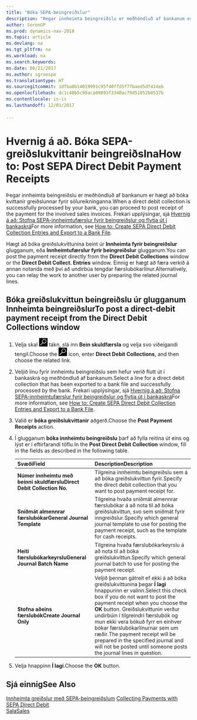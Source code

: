 ```yaml
---
title: "Bóka SEPA-beingreiðslur"
description: "Þegar innheimta beingreiðslu er meðhöndluð af bankanum er hægt að bóka kvittanir greiðslunnar fyrir sölureikninganna."
author: SorenGP
ms.prod: dynamics-nav-2018
ms.topic: article
ms.devlang: na
ms.tgt_pltfrm: na
ms.workload: na
ms.search.keywords: 
ms.date: 08/21/2017
ms.author: sgroespe
ms.translationtype: HT
ms.sourcegitcommit: 1dfba8b14019991c95f40ffd5f7fbaed5df414eb
ms.openlocfilehash: dc1c48b5c98aca09893f3340ac79d51052b0537b
ms.contentlocale: is-is
ms.lasthandoff: 12/01/2017

---
```

# <a name="how-to-post-sepa-direct-debit-payment-receipts"></a><span data-ttu-id="79339-103">Hvernig á að. Bóka SEPA-greiðslukvittanir beingreiðslna</span><span class="sxs-lookup"><span data-stu-id="79339-103">How to: Post SEPA Direct Debit Payment Receipts</span></span>
<span data-ttu-id="79339-104">Þegar innheimta beingreiðslu er meðhöndluð af bankanum er hægt að bóka kvittanir greiðslunnar fyrir sölureikninganna.</span><span class="sxs-lookup"><span data-stu-id="79339-104">When a direct debit collection is successfully processed by your bank, you can proceed to post receipt of the payment for the involved sales invoices.</span></span> <span data-ttu-id="79339-105">Frekari upplýsingar, sjá [Hvernig á að: Stofna SEPA-innheimtufærslur fyrir beingreiðslur og flytja út í bankaskrá](finance-how-create-sepa-direct-debit-collection-entries-export-bank-file.md)</span><span class="sxs-lookup"><span data-stu-id="79339-105">For more information, see [How to: Create SEPA Direct Debit Collection Entries and Export to a Bank File](finance-how-create-sepa-direct-debit-collection-entries-export-bank-file.md).</span></span>  

<span data-ttu-id="79339-106">Hægt að bóka greiðslukvittunina beint úr **Innheimta fyrir beingreiðslur** glugganum, eða **Innheimtufærslur fyrir beingreiðslur** glugganum.</span><span class="sxs-lookup"><span data-stu-id="79339-106">You can post the payment receipt directly from the **Direct Debit Collections** window or the **Direct Debit Collect. Entries** window.</span></span> <span data-ttu-id="79339-107">Einnig er hægt að færa verkið á annan notanda með því að undirbúa tengdar færslubókarlínur.</span><span class="sxs-lookup"><span data-stu-id="79339-107">Alternatively, you can relay the work to another user by preparing the related journal lines.</span></span>  

## <a name="to-post-a-direct-debit-payment-receipt-from-the-direct-debit-collections-window"></a><span data-ttu-id="79339-108">Bóka greiðslukvittun beingreiðslu úr glugganum Innheimta beingreiðslur</span><span class="sxs-lookup"><span data-stu-id="79339-108">To post a direct-debit payment receipt from the Direct Debit Collections window</span></span>  
1. <span data-ttu-id="79339-109">Velja skal ![Leit að síðu eða skýrslu](media/ui-search/search_small.png "Leit að síðu eða skýrslu táknið") tákn, slá inn **Bein skuldfærsla** og velja svo viðeigandi tengil.</span><span class="sxs-lookup"><span data-stu-id="79339-109">Choose the ![Search for Page or Report](media/ui-search/search_small.png "Search for Page or Report icon") icon, enter **Direct Debit Collections**, and then choose the related link.</span></span>  
2. <span data-ttu-id="79339-110">Veljið línu fyrir innheimtu beingreiðslu sem hefur verið flutt út í bankaskrá og meðhöndluð af bankanum.</span><span class="sxs-lookup"><span data-stu-id="79339-110">Select a line for a direct debit collection that has been exported to a bank file and successfully processed by the bank.</span></span> <span data-ttu-id="79339-111">Frekari upplýsingar, sjá [Hvernig á að: Stofna SEPA-innheimtufærslur fyrir beingreiðslur og flytja út í bankaskrá](finance-how-create-sepa-direct-debit-collection-entries-export-bank-file.md)</span><span class="sxs-lookup"><span data-stu-id="79339-111">For more information, see [How to: Create SEPA Direct Debit Collection Entries and Export to a Bank File](finance-how-create-sepa-direct-debit-collection-entries-export-bank-file.md).</span></span>  
3. <span data-ttu-id="79339-112">Valið er **bóka greiðslukvittanir** aðgerð.</span><span class="sxs-lookup"><span data-stu-id="79339-112">Choose the **Post Payment Receipts** action.</span></span>  
4. <span data-ttu-id="79339-113">Í glugganum **bóka innheimtu beingreiðslu** þarf að fylla reitina út eins og lýst er í eftirfarandi töflu.</span><span class="sxs-lookup"><span data-stu-id="79339-113">In the **Post Direct Debit Collection** window, fill in the fields as described in the following table.</span></span>  

    |<span data-ttu-id="79339-114">Svæði</span><span class="sxs-lookup"><span data-stu-id="79339-114">Field</span></span>|<span data-ttu-id="79339-115">Description</span><span class="sxs-lookup"><span data-stu-id="79339-115">Description</span></span>|  
    |---------------------------------|---------------------------------------|  
    |<span data-ttu-id="79339-116">**Númer innheimtu með beinni skuldfærslu**</span><span class="sxs-lookup"><span data-stu-id="79339-116">**Direct Debit Collection No.**</span></span>|<span data-ttu-id="79339-117">Tilgreina innheimtu beingreiðslu sem á að bóka greiðslukvittun fyrir.</span><span class="sxs-lookup"><span data-stu-id="79339-117">Specify the direct debit collection that you want to post payment receipt for.</span></span>|  
    |<span data-ttu-id="79339-118">**Sniðmát almennrar færslubókar**</span><span class="sxs-lookup"><span data-stu-id="79339-118">**General Journal Template**</span></span>|<span data-ttu-id="79339-119">Tilgreina hvaða sniðmát almennrar færslubókar á að nota til að bóka greiðslukvittun, svo sem sniðmát fyrir inngreiðslur.</span><span class="sxs-lookup"><span data-stu-id="79339-119">Specify which general journal template to use for posting the payment receipt, such as the template for cash receipts.</span></span>|  
    |<span data-ttu-id="79339-120">**Heiti færslubókarkeyrslu**</span><span class="sxs-lookup"><span data-stu-id="79339-120">**General Journal Batch Name**</span></span>|<span data-ttu-id="79339-121">Tilgreina hvaða færslubókarkeyrslu á að nota til að bóka greiðslukvittun.</span><span class="sxs-lookup"><span data-stu-id="79339-121">Specify which general journal batch to use for posting the payment receipt.</span></span>|  
    |<span data-ttu-id="79339-122">**Stofna aðeins færslubók**</span><span class="sxs-lookup"><span data-stu-id="79339-122">**Create Journal Only**</span></span>|<span data-ttu-id="79339-123">Veljið þennan gátreit ef ekki á að bóka greiðslukvittunina þegar **Í lagi** hnappurinn er valinn.</span><span class="sxs-lookup"><span data-stu-id="79339-123">Select this check box if you do not want to post the payment receipt when you choose the **OK** button.</span></span> <span data-ttu-id="79339-124">Greiðslukvittunin verður undirbúin í tilgreindri færslubók og mun ekki vera bókuð fyrr en einhver bókar færslubókarlínurnar sem um ræðir.</span><span class="sxs-lookup"><span data-stu-id="79339-124">The payment receipt will be prepared in the specified journal and will not be posted until someone posts the journal lines in question.</span></span>|  

5. <span data-ttu-id="79339-125">Velja hnappinn **Í lagi**.</span><span class="sxs-lookup"><span data-stu-id="79339-125">Choose the **OK** button.</span></span>  

## <a name="see-also"></a><span data-ttu-id="79339-126">Sjá einnig</span><span class="sxs-lookup"><span data-stu-id="79339-126">See Also</span></span>  
 <span data-ttu-id="79339-127">[Innheimta greiðslur með SEPA-beingreiðslum](finance-collect-payments-with-sepa-direct-debit.md) </span><span class="sxs-lookup"><span data-stu-id="79339-127">[Collecting Payments with SEPA Direct Debit](finance-collect-payments-with-sepa-direct-debit.md) </span></span>  
 [<span data-ttu-id="79339-128">Sala</span><span class="sxs-lookup"><span data-stu-id="79339-128">Sales</span></span>](sales-manage-sales.md)

